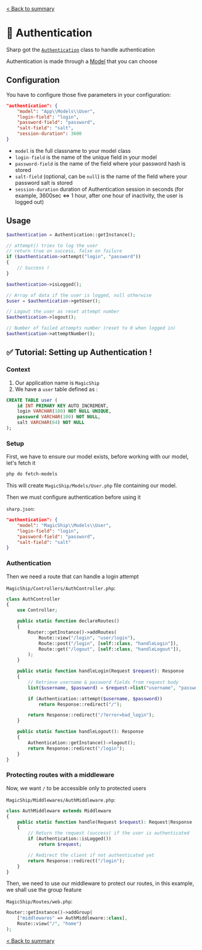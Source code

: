 [< Back to summary](../README.md)

# 🔐 Authentication

Sharp got the [`Authentication`](../../Classes/Security/Authentication.php) class to handle authentication

Authentication is made through a [Model](../data/database.md) that you can choose

## Configuration

You have to configure those five parameters in your configuration:

```json
"authentication": {
    "model": "App\\Models\\User",
    "login-field": "login",
    "password-field": "password",
    "salt-field": "salt",
    "session-duration": 3600
}
```

- `model` is the full classname to your model class
- `login-field` is the name of the unique field in your model
- `password-field` is the name of the field where your password hash is stored
- `salt-field` (optional, can be `null`) is the name of the field where your password salt is stored
- `session-duration` duration of Authentication session in seconds (for example, 3600sec <=> 1 hour, after one hour of inactivity, the user is logged out)

## Usage

```php
$authentication = Authentication::getInstance();

// attempt() tries to log the user
// return true on success, false on failure
if ($authentication->attempt("login", "password"))
{
    // Success !
}

$authentication->isLogged();

// Array of data if the user is logged, null otherwise
$user = $authentication->getUser();

// Logout the user as reset attempt number
$authentication->logout();

// Number of failed attempts number (reset to 0 when logged in)
$authentication->attemptNumber();
```

## ✅ Tutorial: Setting up Authentication !

### Context

1. Our application name is `MagicShip`
2. We have a `user` table defined as :
```sql
CREATE TABLE user (
    id INT PRIMARY KEY AUTO_INCREMENT,
    login VARCHAR(100) NOT NULL UNIQUE,
    password VARCHAR(100) NOT NULL,
    salt VARCHAR(64) NOT NULL
);
```

### Setup

First, we have to ensure our model exists, before
working with our model, let's fetch it

```bash
php do fetch-models
```

This will create `MagicShip/Models/User.php` file containing our model.

Then we must configure authentication before using it

`sharp.json`:
```json
"authentication": {
    "model": "MagicShip\\Models\\User",
    "login-field": "login",
    "password-field": "password",
    "salt-field": "salt"
}
```

### Authentication

Then we need a route that can handle a login attempt

`MagicShip/Controllers/AuthController.php`:
```php
class AuthController
{
    use Controller;

    public static function declareRoutes()
    {
        Router::getInstance()->addRoutes(
            Route::view("/login", "user/login"),
            Route::post("/login", [self::class, "handleLogin"]),
            Route::get("/logout", [self::class, "handleLogout"]),
        );
    }

    public static function handleLogin(Request $request): Response
    {
        // Retrieve username & password fields from request body
        list($username, $password) = $request->list("username", "password");

        if (Authentication::attempt($username, $password))
            return Response::redirect("/");

        return Response::redirect("/?error=bad_login");
    }

    public static function handleLogout(): Response
    {
        Authentication::getInstance()->logout();
        return Response::redirect("/login");
    }
}
```

### Protecting routes with a middleware

Now, we want `/` to be accessible only to protected users

`MagicShip/Middlewares/AuthMiddleware.php`:
```php
class AuthMiddleware extends Middleware
{
    public static function handle(Request $request): Request|Response
    {
        // Return the request (success) if the user is authenticated
        if (Authentication::isLogged())
            return $request;

        // Redirect the client if not authenticated yet
        return Response::redirect("/login");
    }
}
```

Then, we need to use our middleware to protect our routes,
in this example, we shall use the group feature

`MagicShip/Routes/web.php`:
```php
Router::getInstance()->addGroup(
    ["middlewares" => AuthMiddleware::class],
    Route::view("/", "home")
);
```

[< Back to summary](../README.md)